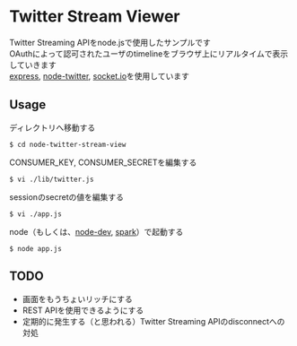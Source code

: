 # Twitter Stream Viewer

  Twitter Streaming APIをnode.jsで使用したサンプルです  
  OAuthによって認可されたユーザのtimelineをブラウザ上にリアルタイムで表示していきます  
  [express](https://github.com/visionmedia/express), [node-twitter](https://github.com/jdub/node-twitter), [socket.io](http://socket.io/)を使用しています  

## Usage

  ディレクトリへ移動する

    $ cd node-twitter-stream-view

  CONSUMER_KEY, CONSUMER_SECRETを編集する

    $ vi ./lib/twitter.js

  sessionのsecretの値を編集する

    $ vi ./app.js

  node（もしくは、[node-dev](https://github.com/fgnass/node-dev), [spark](https://github.com/alexkwolfe/spark)）で起動する

    $ node app.js

## TODO

 * 画面をもうちょいリッチにする
 * REST APIを使用できるようにする
 * 定期的に発生する（と思われる）Twitter Streaming APIのdisconnectへの対処
